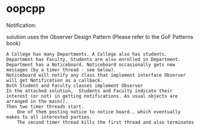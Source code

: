 # oopcpp

Notification:

solution uses the Observer Design Pattern (Please refer to the GoF Patterns book)

    A College has many Departments. A College also has students. Department has Faculty. Students are also enrolled in Department.
    Department has a Noticeboard. Noticeboard occasionally gets new messages (by a timer thread - see below).
    Noticeboard will notify any class that implement interface Observer will get Notification as a callback.
    Both Student and Faculty classes implement Observer
    In the attached solution,  Students and Faculty indicate their interest (or not) in getting notifications. As usual objects are arranged in the main().
    Then two timer threads start.
        One of them posting notice to notice board.. which eventually makes to all interested parties.
        The second timer thread kills the first thread and also terminates
